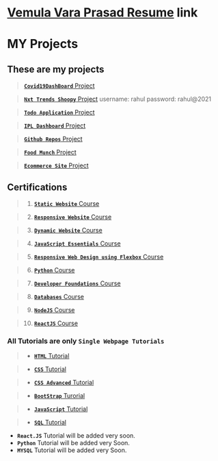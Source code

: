 # [Vemula Vara Prasad Resume](https://drive.google.com/file/d/17NjGnEv6LV382kWOBYL6I3diBsoWQMte/view?usp=sharing) link

# MY Projects

## These are my projects
> [**`Covid19DashBoard`** Project](https://covid19dshboard.ccbp.tech/)

> [**`Nxt Trends Shoopy`** Project](https://nxttrendsshoopy.ccbp.tech/)
> username: rahul
> password: rahul@2021

> [**`Todo Application`** Project](https://todolistsite.ccbp.tech/)

> [**`IPL Dashboard`** Project](https://ipldashboard709.ccbp.tech/)

> [**`Github Repos`** Project](https://githubreposnxtw.ccbp.tech/)

> [**`Food Munch`** Project](https://foodmuchrssite.ccbp.tech/) 

> [**`Ecommerce Site`** Project](https://flybuysitepage.ccbp.tech/)



## Certifications

> 1. [**`Static Website`** Course](https://certificates.ccbp.in/intensive/static-website?id=NSSIZROXKX)

> 2. [**`Responsive Website`** Course](https://certificates.ccbp.in/intensive/responsive-website?id=OEEIFHPGBS)

> 3. [**`Dynamic Website`** Course](https://certificates.ccbp.in/intensive/dynamic-web-application?id=QOPZTZIIYO)

> 4. [**`JavaScript Essentials`** Course](https://certificates.ccbp.in/intensive/javascript-essentials?id=VEFORQZCYN)

> 5. [**`Responsive Web Design using Flexbox`** Course](https://certificates.ccbp.in/intensive/flexbox?id=UOCFBROFIT)

> 6. [**`Python`** Course](https://certificates.ccbp.in/intensive/programming-foundations?id=RMRZHAHOND)

> 7. [**`Developer Foundations`** Course](https://certificates.ccbp.in/intensive/developer-foundations?id=KOLMIISCZK)

> 8. [**`Databases`** Course](https://certificates.ccbp.in/intensive/introduction-to-databases?id=PCAKMJUESL)

> 9. [**`NodeJS`** Course](https://certificates.ccbp.in/intensive/node-js?id=OXMQVFBXHB)

> 10. [**`ReactJS`** Course](https://certificates.ccbp.in/intensive/react-js?id=TNPJBUZCMV)



### All Tutorials are only `Single Webpage Tutorials`



> * [**`HTML`** Tutorial](https://vara-prasad-789.github.io/HTML-Developement-Tutorial/)

> * [**`CSS`** Tutorial](https://vara-prasad-789.github.io/CSS-Development-Tutorial/)

> * [**`CSS Advanced`** Tutorial](https://vara-prasad-789.github.io/CSS-Advanced-Tutorial/)

> * [**`BootStrap`** Turorial](https://vara-prasad-789.github.io/BootStrap-Tutorial/)

> * [**`JavaScript`** Tutorial](https://vara-prasad-789.github.io/Javascript-Tutorial/)

> * [**`SQL`** Tutorial](https://vara-prasad-789.github.io/SQL-Tutorial/)



- **`React.JS`** Tutorial will be added very soon.
- **`Python`** Tutorial will be added very Soon.
- **`MYSQL`** Tutorial will be added very Soon.

<!-- Comments -->
<!-- * <img src="https://upload.wikimedia.org/wikipedia/commons/6/61/HTML5_logo_and_wordmark.svg" width="15">
* <img src="https://upload.wikimedia.org/wikipedia/commons/thumb/d/d5/CSS3_logo_and_wordmark.svg/340px-CSS3_logo_and_wordmark.svg.png" width="15">
* <img src="https://upload.wikimedia.org/wikipedia/commons/b/b2/Bootstrap_logo.svg" width="15">
 -->
